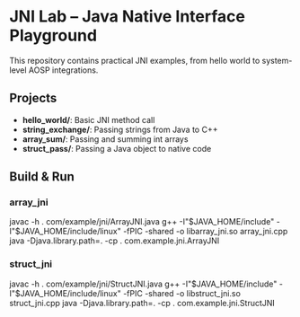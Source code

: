 # JNI Lab – Java Native Interface Playground

This repository contains practical JNI examples, from hello world to system-level AOSP integrations.

## Projects
- **hello_world/**: Basic JNI method call
- **string_exchange/**: Passing strings from Java to C++
- **array_sum/**: Passing and summing int arrays
- **struct_pass/**: Passing a Java object to native code

## Build & Run

### array_jni
javac -h . com/example/jni/ArrayJNI.java
g++ -I"$JAVA_HOME/include" -I"$JAVA_HOME/include/linux" -fPIC -shared -o libarray_jni.so array_jni.cpp
java -Djava.library.path=. -cp . com.example.jni.ArrayJNI

### struct_jni
javac -h . com/example/jni/StructJNI.java
g++ -I"$JAVA_HOME/include" -I"$JAVA_HOME/include/linux" -fPIC -shared -o libstruct_jni.so struct_jni.cpp
java -Djava.library.path=. -cp . com.example.jni.StructJNI
